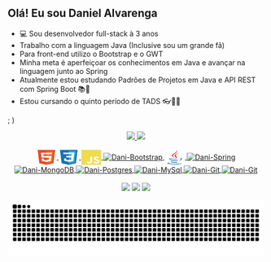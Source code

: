 ## Olá! Eu sou Daniel Alvarenga

 - 💻 Sou desenvolvedor full-stack à 3 anos
 - Trabalho com a linguagem Java (Inclusive sou um grande fã)
 - Para front-end utilizo o Bootstrap e o GWT
 - Minha meta é aperfeiçoar os conhecimentos em Java e avançar na linguagem junto ao Spring
 - Atualmente estou estudando Padrões de Projetos em Java e API REST com Spring Boot 📚🎒
 - Estou cursando o quinto período de TADS 👓👨‍💻

; )

<div align="center">
      <a href="https://github.com/danielhalvarenga">
      <img height="180em" src="https://github-readme-stats.vercel.app/api?username=danielhalvarenga&show_icons=true&theme=dark&include_all_commits=true&count_private=true"/>
      <img height="180em" src="https://github-readme-stats.vercel.app/api/top-langs/?username=danielhalvarenga&layout=compact&langs_count=7&theme=dark"/>
</div>
 
<div style="display: inline_block;" align="center"><br>
      <img align="center" alt="Dani-HTML" height="30" width="40" src="https://raw.githubusercontent.com/devicons/devicon/master/icons/html5/html5-original.svg">
      <img align="center" alt="Dani-CSS" height="30" width="40" src="https://raw.githubusercontent.com/devicons/devicon/master/icons/css3/css3-original.svg">
      <img align="center" alt="Dani-Js" height="30" width="40" src="https://raw.githubusercontent.com/devicons/devicon/master/icons/javascript/javascript-plain.svg">
      <img align="center" alt="Dani-Bootstrap" height="30" width="40" src="https://cdn.jsdelivr.net/gh/devicons/devicon/icons/bootstrap/bootstrap-plain.svg">
      <img align="center" alt="Dani-Java" height="30" width="40" src="https://raw.githubusercontent.com/devicons/devicon/master/icons/java/java-original.svg">
      <img align="center" alt="Dani-Spring" height="30" width="40" src="https://cdn.jsdelivr.net/gh/devicons/devicon/icons/spring/spring-original.svg">
      <img align="center" alt="Dani-MongoDB" height="30" width="40" src="https://cdn.jsdelivr.net/gh/devicons/devicon/icons/mongodb/mongodb-original.svg">
      <img align="center" alt="Dani-Postgres" height="30" width="40" src="https://cdn.jsdelivr.net/gh/devicons/devicon/icons/postgresql/postgresql-original.svg">
      <img align="center" alt="Dani-MySql" height="30" width="40" src="https://cdn.jsdelivr.net/gh/devicons/devicon/icons/mysql/mysql-original.svg">
      <img align="center" alt="Dani-Git" height="30" width="40" src="https://cdn.jsdelivr.net/gh/devicons/devicon/icons/git/git-original.svg">
      <img align="center" alt="Dani-Git" height="30" width="40" src="https://cdn.jsdelivr.net/gh/devicons/devicon/icons/docker/docker-original.svg">
</div>
<br/>
<div align="center"> 
      <a href="https://instagram.com/daniel.alvarengah" target="_blank"><img src="https://img.shields.io/badge/-Instagram-%23E4405F?style=for-the-badge&logo=instagram&logoColor=white" target="_blank"></a>
      <a href = "mailto:danielalvarenga596@gmail.com"><img src="https://img.shields.io/badge/-Gmail-%23333?style=for-the-badge&logo=gmail&logoColor=white" target="_blank"></a>
      <a href="www.linkedin.com/in/daniel-alvarenga-85a41b18b" target="_blank"><img src="https://img.shields.io/badge/-LinkedIn-%230077B5?style=for-the-badge&logo=linkedin&logoColor=white" target="_blank"></a> 
 
  ![Snake animation](https://github.com/danielhalvarenga/danielhalvarenga/blob/output/github-contribution-grid-snake.svg)
 
</div>

